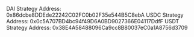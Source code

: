 DAI Strategy Address: 0x86dcbe8DDEde22242C02FC0b02F35e544B5C8ebA
USDC Strategy Address: 0x0c5A707BD4bc94f49D6A0BD9027366E04117DdfF
USDT Strategy Address: 0x38E4A58488096Ca9cc8B80037eC0a1A8756d3709